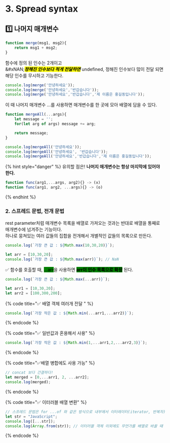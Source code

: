 # 3. Spread syntax

## 1️⃣ 나머지 매개변수

```javascript
function merge(msg1, msg2){
    return msg1 + msg2;
}
```

함수에 정의 된 인수는 2개이고\
&#xNAN;_<mark style="background-color:yellow;">**정해진 인수보다 적게 전달하면**</mark>_ undefined, 정해진 인수보다 많이 전달 되면 해당 인수를 무시하고 기능한다.

```javascript
console.log(merge('안녕하세요'));
console.log(merge('안녕하세요','반갑습니다'));
console.log(merge('안녕하세요','반갑습니다','제 이름은 홍길동입니다'));
```

이 때 나머지 매개변수 ...를 사용하면 매개변수를 한 곳에 모아 배열에 담을 수 있다.

```javascript
function mergeAll(...args){
    let message = '';
    for(let arg of args) message += arg;

    return message;
}

console.log(mergeAll('안녕하세요'));
console.log(mergeAll('안녕하세요', '반갑습니다'));
console.log(mergeAll('안녕하세요','반갑습니다','제 이름은 홍길동입니다'));
```



{% hint style="danger" %}
유의할 점은! **나머지 매개변수는 항상 마지막에 있어야 한다.**

```javascript
function func(arg1,...args, arg2){} -> (x)
function func(arg1, arg2, ...args){} -> (o)
```
{% endhint %}

### 2.  스프레드 문법, 전개 문법

rest parameter처럼 매개변수 목록을 배열로 가져오는 것과는 반대로 배열을 통째로 매개변수에 넘겨주는 기능이다.\
하나로 뭉쳐있는 여러 값들의 집합을 전개해서 개별적인 값들의 목록으로 만든다.

```javascript
console.log(`가장 큰 값 : ${Math.max(10,30,20)}`);

let arr = [10,30,20];
console.log(`가장 큰 값 : ${Math.max(arr)}`); // NaN
```

✅ 함수를 호출할 때, <mark style="background-color:green;">...arr</mark>을 사용하면 <mark style="background-color:green;">**arr이 인수 목록으로 확장**</mark> 된다.

```javascript
console.log(`가장 큰 값 : ${Math.max(...arr)}`); 

let arr1 = [10,30,20];
let arr2 = [100,300,200];
```

{% code title="✅ 배열 객체 여러개 전달 " %}
```javascript
console.log(`가장 작은 값 : ${Math.min(...arr1,...arr2)}`);
```
{% endcode %}

{% code title="✅ 일반값과 혼용해서 사용" %}
```javascript
console.log(`가장 작은 값 : ${Math.min(1,...arr1,2,...arr2,3)}`);
```
{% endcode %}

{% code title="✅배열 병합에도 사용 가능" %}
```javascript
// concat 보다 간결하다!
let merged = [0,...arr1, 2, ...arr2];
console.log(merged);
```
{% endcode %}

{% code title="✅ 이터러블 배열 변환" %}
```javascript
// 스프레드 문법은 for ...of 와 같은 방식으로 내부에서 이터레이터(iterator, 반복자)를 사용해 요소를 수집한다.
let str = "JavaScript";
console.log([...str]);
console.log(Array.from(str)); // 이터러블 객체 이외에도 무언가를 배열로 바꿀 때 보편적으로 사용한다환
```
{% endcode %}

